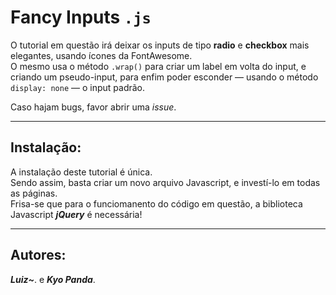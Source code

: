 # Fancy Inputs ```.js```

O tutorial em questão irá deixar os inputs de tipo **radio** e **checkbox** mais elegantes, usando ícones da FontAwesome.  
O mesmo usa o método ```.wrap()``` para criar um label em volta do input, e criando um pseudo-input, para enfim poder esconder — usando o método ```display: none``` — o input padrão.

Caso hajam bugs, favor abrir uma _issue_.

---

## Instalação:
A instalação deste tutorial é única.  
Sendo assim, basta criar um novo arquivo Javascript, e investí-lo em todas as páginas.  
Frisa-se que para o funciomanento do código em questão, a biblioteca Javascript **_jQuery_** é necessária!

---

## Autores:

**_Luiz~_**. e **_Kyo Panda_**.
